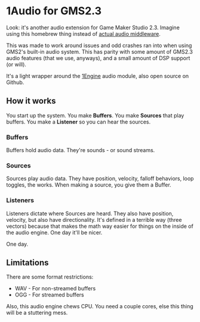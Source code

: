 # 1Audio for GMS2.3
Look: it's another audio extension for Game Maker Studio 2.3. Imagine using this homebrew thing instead of [actual audio middleware](https://github.com/CaKlassen/gmwwise).

This was made to work around issues and odd crashes ran into when using GMS2's built-in audio system. This has parity with some amount of GMS2.3 audio features (that we use, anyways), and a small amount of DSP support (or will). 

It's a light wrapper around the [1Engine](https://github.com/skarik/1engine) audio module, also open source on Github.

## How it works
You start up the system. You make **Buffers**. You make **Sources** that play buffers. You make a **Listener** so you can hear the sources.

### Buffers
Buffers hold audio data. They're sounds - or sound streams.

### Sources
Sources play audio data. They have position, velocity, falloff behaviors, loop toggles, the works. When making a source, you give them a Buffer.

### Listeners
Listeners dictate where Sources are heard. They also have position, velocity, but also have directionality. It's defined in a terrible way (three vectors) because that makes the math way easier for things on the inside of the audio engine. One day it'll be nicer.

One day.

## Limitations
There are some format restrictions:
* WAV - For non-streamed buffers
* OGG - For streamed buffers

Also, this audio engine chews CPU. You need a couple cores, else this thing will be a stuttering mess.
